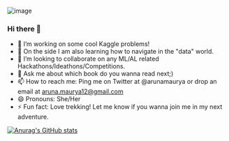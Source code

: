 ![image](https://user-images.githubusercontent.com/25157152/147076911-5a7c532e-a136-49de-8dd0-ef0fb2422c54.png)


### Hi there 👋

- 🔭 I’m working on some cool Kaggle problems!
- 🌱 On the side I am also learning how to navigate in the "data" world.
- 👯 I’m looking to collaborate on any ML/AL related Hackathons/Ideathons/Competitions.
- 💬 Ask me about which book do you wanna read next;)
- 📫 How to reach me: Ping me on Twitter at @arunamaurya or drop an email at aruna.maurya12@gmail.com
- 😄 Pronouns: She/Her
- ⚡ Fun fact: Love trekking! Let me know if you wanna join me in my next adventure.

[![Anurag's GitHub stats](https://github-readme-stats.vercel.app/api?username=aruna09&show_icons=true&theme=radical)](https://github.com/aruna09/github-readme-stats)
